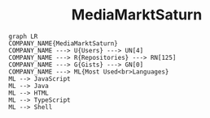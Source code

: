 <h1 align="center">MediaMarktSaturn</h1>

```mermaid
graph LR
COMPANY_NAME{MediaMarktSaturn}
COMPANY_NAME ---> U{Users} ---> UN[4]
COMPANY_NAME ---> R{Repositories} ---> RN[125]
COMPANY_NAME ---> G{Gists} ---> GN[0]
COMPANY_NAME ---> ML{Most Used<br>Languages}
ML --> JavaScript
ML --> Java
ML --> HTML
ML --> TypeScript
ML --> Shell
```
